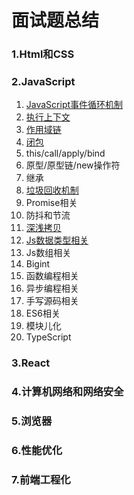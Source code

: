 # 面试题总结

### 1.Html和CSS

### 2.JavaScript

1. [JavaScript事件循环机制](https://github.com/KeyNGAdnil/accumulate/blob/master/博文库/js%20EventLoop.md)
2. [执行上下文](https://github.com/KeyNGAdnil/accumulate/blob/master/博文库/执行上下文.md)
3. [作用域链](https://github.com/KeyNGAdnil/accumulate/blob/master/博文库/作用域链.md)
4. [闭包](https://github.com/KeyNGAdnil/accumulate/blob/master/博文库/闭包.md)
5. this/call/apply/bind
6. 原型/原型链/new操作符
7. 继承
8. [垃圾回收机制](https://github.com/KeyNGAdnil/accumulate/blob/master/博文库/垃圾回收机制.md)
9. Promise相关
10. 防抖和节流
11. [深浅拷贝](https://github.com/KeyNGAdnil/accumulate/blob/master/博文库/深浅拷贝.md)
12. [Js数据类型相关](https://github.com/KeyNGAdnil/accumulate/blob/master/博文库/数据类型检测与转换.md)
13. Js数组相关
14. Bigint
15. 函数编程相关
17. 异步编程相关
18. 手写源码相关
19. ES6相关
20. 模块儿化
21. TypeScript

### 3.React

### 4.计算机网络和网络安全

### 5.浏览器

### 6.性能优化

### 7.前端工程化

